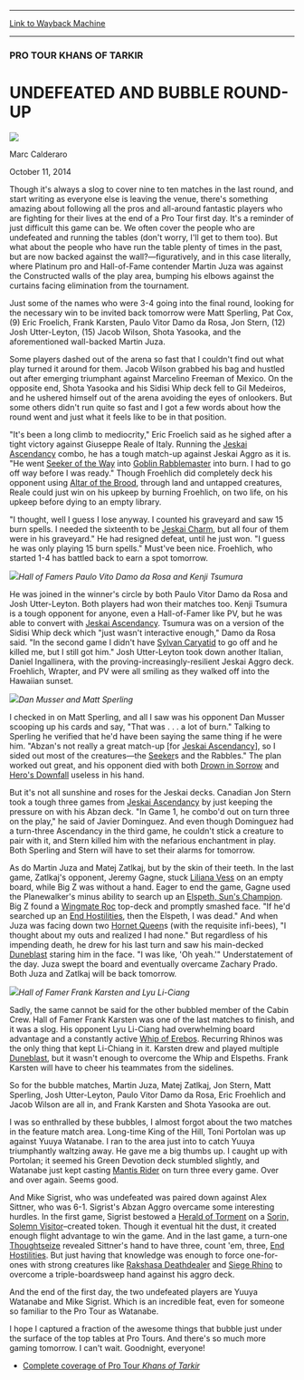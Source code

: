
---
[Link to Wayback Machine](https://web.archive.org/web/20141013142901/http://magic.wizards.com/en/events/coverage/ptktk/undefeated-and-bubble-round-2014-10-11)

[_metadata_:description]:- "Though it's always a slog to cover nine to ten matches in the last round, and start writing as everyone else is leaving the venue, there's something amazing about following all the pros and all-around fantastic players who are fighting for their lives at the end of a Pro Tour first day. It's a reminder of just difficult this game can be. We often cover the people who are undefeated and running the tables (don't worry, I'll get to them too)."
[_metadata_:generator]:- "Drupal 7 (http://drupal.org)"
[_metadata_:node]:- "286726"
[_metadata_:publish_date]:- "2014-10-11"
[_metadata_:source]:- "div-main"
[_metadata_:title]:- "UNDEFEATED AND BUBBLE ROUND-UP"
[_metadata_:wayback_capture_timestamp]:- "2014-10-13 14:29:01"
[_metadata_:wayback_raw_url]:- "https://web.archive.org/web/20141013142901id_/http://magic.wizards.com/en/events/coverage/ptktk/undefeated-and-bubble-round-2014-10-11"
[_metadata_:wayback_url]:- "http://magic.wizards.com/en/events/coverage/ptktk/undefeated-and-bubble-round-2014-10-11"
---





### PRO TOUR KHANS OF TARKIR


UNDEFEATED AND BUBBLE ROUND-UP
==============================



![](https://media.magic.wizards.com/styles/auth_small/public/images/person/calderaro.jpg)

Marc Calderaro




October 11, 2014
 










Though it's always a slog to cover nine to ten matches in the last round, and start writing as everyone else is leaving the venue, there's something amazing about following all the pros and all-around fantastic players who are fighting for their lives at the end of a Pro Tour first day. It's a reminder of just difficult this game can be. We often cover the people who are undefeated and running the tables (don't worry, I'll get to them too). But what about the people who have run the table plenty of times in the past, but are now backed against the wall?—figuratively, and in this case literally, where Platinum pro and Hall-of-Fame contender Martin Juza was against the Constructed walls of the play area, bumping his elbows against the curtains facing elimination from the tournament.


Just some of the names who were 3-4 going into the final round, looking for the necessary win to be invited back tomorrow were Matt Sperling, Pat Cox, (9) Eric Froelich, Frank Karsten, Paulo Vitor Damo da Rosa, Jon Stern, (12) Josh Utter-Leyton, (15) Jacob Wilson, Shota Yasooka, and the aforementioned wall-backed Martin Juza.


Some players dashed out of the arena so fast that I couldn't find out what play turned it around for them. Jacob Wilson grabbed his bag and hustled out after emerging triumphant against Marcelino Freeman of Mexico. On the opposite end, Shota Yasooka and his Sidisi Whip deck fell to Gil Medeiros, and he ushered himself out of the arena avoiding the eyes of onlookers. But some others didn't run quite so fast and I got a few words about how the round went and just what it feels like to be in that position.


"It's been a long climb to mediocrity," Eric Froelich said as he sighed after a tight victory against Giuseppe Reale of Italy. Running the [Jeskai Ascendancy](http://gatherer.wizards.com/Pages/Card/Details.aspx?name=Jeskai+Ascendancy) combo, he has a tough match-up against Jeskai Aggro as it is. "He went [Seeker of the Way](http://gatherer.wizards.com/Pages/Card/Details.aspx?name=Seeker+of+the+Way) into [Goblin Rabblemaster](http://gatherer.wizards.com/Pages/Card/Details.aspx?name=Goblin+Rabblemaster) into burn. I had to go off way before I was ready." Though Froehlich did completely deck his opponent using [Altar of the Brood](http://gatherer.wizards.com/Pages/Card/Details.aspx?name=Altar+of+the+Brood), through land and untapped creatures, Reale could just win on his upkeep by burning Froehlich, on two life, on his upkeep before dying to an empty library.


"I thought, well I guess I lose anyway. I counted his graveyard and saw 15 burn spells. I needed the sixteenth to be [Jeskai Charm](http://gatherer.wizards.com/Pages/Card/Details.aspx?name=Jeskai+Charm), but all four of them were in his graveyard." He had resigned defeat, until he just won. "I guess he was only playing 15 burn spells." Must've been nice. Froehlich, who started 1-4 has battled back to earn a spot tomorrow.


![](https://media.wizards.com/2014/events/ptktk/r8_PV_Kenji.jpg)*Hall of Famers Paulo Vito Damo da Rosa and Kenji Tsumura*




He was joined in the winner's circle by both Paulo Vitor Damo da Rosa and Josh Utter-Leyton. Both players had won their matches too. Kenji Tsumura is a tough opponent for anyone, even a Hall-of-Famer like PV, but he was able to convert with [Jeskai Ascendancy](http://gatherer.wizards.com/Pages/Card/Details.aspx?name=Jeskai+Ascendancy). Tsumura was on a version of the Sidisi Whip deck which "just wasn't interactive enough," Damo da Rosa said. "In the second game I didn't have [Sylvan Caryatid](http://gatherer.wizards.com/Pages/Card/Details.aspx?name=Sylvan+Caryatid) to go off and he killed me, but I still got him." Josh Utter-Leyton took down another Italian, Daniel Ingallinera, with the proving-increasingly-resilient Jeskai Aggro deck. Froehlich, Wrapter, and PV were all smiling as they walked off into the Hawaiian sunset.



![](https://media.wizards.com/2014/events/ptktk/musser_sperling.jpg)*Dan Musser and Matt Sperling*




I checked in on Matt Sperling, and all I saw was his opponent Dan Musser scooping up his cards and say, "That was . . . a lot of burn." Talking to Sperling he verified that he'd have been saying the same thing if he were him. "Abzan's not really a great match-up [for [Jeskai Ascendancy](http://gatherer.wizards.com/Pages/Card/Details.aspx?name=Jeskai+Ascendancy)], so I sided out most of the creatures—the [Seeker](http://gatherer.wizards.com/Pages/Card/Details.aspx?name=Seeker)s and the Rabbles." The plan worked out great, and his opponent died with both [Drown in Sorrow](http://gatherer.wizards.com/Pages/Card/Details.aspx?name=Drown+in+Sorrow) and [Hero's Downfall](http://gatherer.wizards.com/Pages/Card/Details.aspx?name=Hero%27s+Downfall) useless in his hand.



But it's not all sunshine and roses for the Jeskai decks. Canadian Jon Stern took a tough three games from [Jeskai Ascendancy](http://gatherer.wizards.com/Pages/Card/Details.aspx?name=Jeskai+Ascendancy) by just keeping the pressure on with his Abzan deck. "In Game 1, he combo'd out on turn three on the play," he said of Javier Dominguez. And even though Dominguez had a turn-three Ascendancy in the third game, he couldn't stick a creature to pair with it, and Stern killed him with the nefarious enchantment in play. Both Sperling and Stern will have to set their alarms for tomorrow.


As do Martin Juza and Matej Zatlkaj, but by the skin of their teeth. In the last game, Zatlkaj's opponent, Jeremy Gagne, stuck [Liliana Vess](http://gatherer.wizards.com/Pages/Card/Details.aspx?name=Liliana+Vess) on an empty board, while Big Z was without a hand. Eager to end the game, Gagne used the Planewalker's minus ability to search up an [Elspeth, Sun's Champion](http://gatherer.wizards.com/Pages/Card/Details.aspx?name=Elspeth%2C+Sun%27s+Champion). Big Z found a [Wingmate Roc](http://gatherer.wizards.com/Pages/Card/Details.aspx?name=Wingmate+Roc) top-deck and promptly smashed face. "If he'd searched up an [End Hostilities](http://gatherer.wizards.com/Pages/Card/Details.aspx?name=End+Hostilities), then the Elspeth, I was dead." And when Juza was facing down two [Hornet Queen](http://gatherer.wizards.com/Pages/Card/Details.aspx?name=Hornet+Queen)s (with the requisite infi-bees), "I thought about my outs and realized I had none." But regardless of his impending death, he drew for his last turn and saw his main-decked [Duneblast](http://gatherer.wizards.com/Pages/Card/Details.aspx?name=Duneblast) staring him in the face. "I was like, 'Oh yeah.'" Understatement of the day. Juza swept the board and eventually overcame Zachary Prado. Both Juza and Zatlkaj will be back tomorrow.


![](https://media.wizards.com/2014/events/ptktk/karsten_lyu.jpg)*Hall of Famer Frank Karsten and Lyu Li-Ciang*




Sadly, the same cannot be said for the other bubbled member of the Cabin Crew. Hall of Famer Frank Karsten was one of the last matches to finish, and it was a slog. His opponent Lyu Li-Ciang had overwhelming board advantage and a constantly active [Whip of Erebos](http://gatherer.wizards.com/Pages/Card/Details.aspx?name=Whip+of+Erebos). Recurring Rhinos was the only thing that kept Li-Chiang in it. Karsten drew and played multiple [Duneblast](http://gatherer.wizards.com/Pages/Card/Details.aspx?name=Duneblast), but it wasn't enough to overcome the Whip and Elspeths. Frank Karsten will have to cheer his teammates from the sidelines.



So for the bubble matches, Martin Juza, Matej Zatlkaj, Jon Stern, Matt Sperling, Josh Utter-Leyton, Paulo Vitor Damo da Rosa, Eric Froehlich and Jacob Wilson are all in, and Frank Karsten and Shota Yasooka are out.


I was so enthralled by these bubbles, I almost forgot about the two matches in the feature match area. Long-time King of the Hill, Toni Portolan was up against Yuuya Watanabe. I ran to the area just into to catch Yuuya triumphantly waltzing away. He gave me a big thumbs up. I caught up with Portolan; it seemed his Green Devotion deck stumbled slightly, and Watanabe just kept casting [Mantis Rider](http://gatherer.wizards.com/Pages/Card/Details.aspx?name=Mantis+Rider) on turn three every game. Over and over again. Seems good.


And Mike Sigrist, who was undefeated was paired down against Alex Sittner, who was 6-1. Sigrist's Abzan Aggro overcame some interesting hurdles. In the first game, Sigrist bestowed a [Herald of Torment](http://gatherer.wizards.com/Pages/Card/Details.aspx?name=Herald+of+Torment) on a [Sorin, Solemn Visitor](http://gatherer.wizards.com/Pages/Card/Details.aspx?name=Sorin%2C+Solemn+Visitor)–created token. Though it eventual hit the dust, it created enough flight advantage to win the game. And in the last game, a turn-one [Thoughtseize](http://gatherer.wizards.com/Pages/Card/Details.aspx?name=Thoughtseize) revealed Sittner's hand to have three, count 'em, three, [End Hostilities](http://gatherer.wizards.com/Pages/Card/Details.aspx?name=End+Hostilities). But just having that knowledge was enough to force one-for-ones with strong creatures like [Rakshasa Deathdealer](http://gatherer.wizards.com/Pages/Card/Details.aspx?name=Rakshasa+Deathdealer) and [Siege Rhino](http://gatherer.wizards.com/Pages/Card/Details.aspx?name=Siege+Rhino) to overcome a triple-boardsweep hand against his aggro deck.


And the end of the first day, the two undefeated players are Yuuya Watanabe and Mike Sigrist. Which is an incredible feat, even for someone so familiar to the Pro Tour as Watanabe.


I hope I captured a fraction of the awesome things that bubble just under the surface of the top tables at Pro Tours. And there's so much more gaming tomorrow. I can't wait. Goodnight, everyone!



* [Complete coverage of Pro Tour *Khans of Tarkir*](http://magic.wizards.com/en/events/coverage/ptktk)






 
 




  







